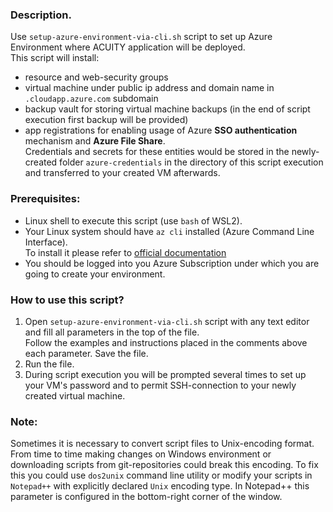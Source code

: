 ### Description.
Use `setup-azure-environment-via-cli.sh` script to set up Azure Environment where ACUITY application will be deployed.\
This script will install:
* resource and web-security groups
* virtual machine under public ip address and domain name in `.cloudapp.azure.com` subdomain
* backup vault for storing virtual machine backups (in the end of script execution first backup will be provided)
* app registrations for enabling usage of Azure **SSO authentication** mechanism and **Azure File Share**.\
  Credentials and secrets for these entities would be stored in the newly-created folder `azure-credentials` in the directory of this script execution and transferred to your
  created VM afterwards.
 
### Prerequisites:
* Linux shell to execute this script (use `bash` of WSL2).
* Your Linux system should have `az cli` installed (Azure Command Line Interface). \
  To install it please refer to [official documentation](https://docs.microsoft.com/en-us/cli/azure/install-azure-cli-linux?pivots=script)
* You should be logged into you Azure Subscription under which you are going to create your environment.


### How to use this script?
1. Open `setup-azure-environment-via-cli.sh` script with any text editor and fill all parameters in the top of the file.\
Follow the examples and instructions placed in the comments above each parameter. Save the file.
2. Run the file.
3. During script execution you will be prompted several times to set up your VM's password and to permit SSH-connection to your newly created virtual machine.

### Note:
Sometimes it is necessary to convert script files to Unix-encoding format.
From time to time making changes on Windows environment or downloading scripts from git-repositories could break this encoding. 
To fix this you could use `dos2unix` command line utility or modify your scripts in `Notepad++` with explicitly declared `Unix` encoding type.
In Notepad++ this parameter is configured in the bottom-right corner of the window.
